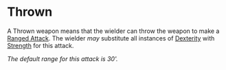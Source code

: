 # Thrown

A Thrown weapon means that the wielder can throw the weapon to make a [Ranged Attack](../../../../Game%20Procedures/Ranged%20Attack.md). The wielder *may* substitute all instances of [Dexterity](../../../../Player%20Characters/Chosen%20Statistics/Dexterity.md) with [Strength](../../../../Player%20Characters/Chosen%20Statistics/Strength.md) for this attack.

*The default range for this attack is 30'.*
